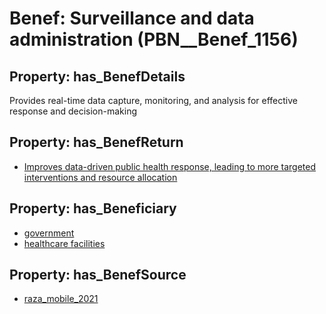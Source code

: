 # Benef: __Surveillance and data administration__ (PBN__Benef_1156)

## Property: has_BenefDetails

Provides real-time data capture, monitoring, and analysis for effective response and decision-making

## Property: has_BenefReturn

* [Improves data-driven public health response, leading to more targeted interventions and resource allocation](../BenefReturn/PBN__BenefReturn_1288)

## Property: has_Beneficiary

* [government](../Stakeholder/PBN__Stakeholder_73)
* [healthcare facilities](../Stakeholder/PBN__Stakeholder_33)

## Property: has_BenefSource

* [raza_mobile_2021](../Article/PBN__Article_239)

